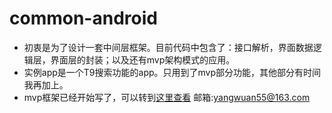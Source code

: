 # common-android
* 初衷是为了设计一套中间层框架。目前代码中包含了：接口解析，界面数据逻辑层，界面层的封装；以及还有mvp架构模式的应用。
* 实例app是一个T9搜索功能的app。只用到了mvp部分功能，其他部分有时间我再加上。
* mvp框架已经开始写了，可以转到[这里查看](https://github.com/yangwuan55/SuperMvp)
邮箱:yangwuan55@163.com
